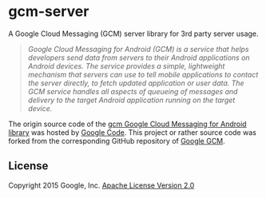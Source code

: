 gcm-server
==========

A Google Cloud Messaging (GCM) server library for 3rd party server usage.

> *Google Cloud Messaging for Android (GCM) is a service that helps developers send data from servers to their Android
> applications on Android devices. The service provides a simple, lightweight mechanism that servers can use to tell
> mobile applications to contact the server directly, to fetch updated application or user data. The GCM service handles
> all aspects of queueing of messages and delivery to the target Android application running on the target device.*

The origin source code of the [gcm Google Cloud Messaging for Android library](https://code.google.com/p/gcm/) was
hosted by [Google Code](https://code.google.com/). This project or rather source code was forked from the
corresponding GitHub repository of [Google GCM](https://github.com/google/gcm).

## License

Copyright 2015 Google, Inc. [Apache License Version 2.0](LICENSE.md)